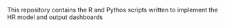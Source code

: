 This repository contains the R and Pythos scripts written to implement the HR model and output dashboards
